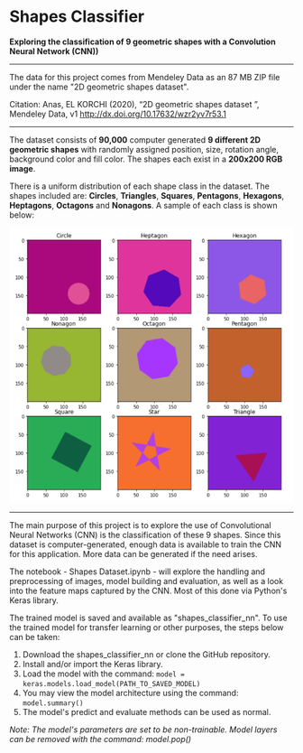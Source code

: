 # **Shapes Classifier**
**Exploring the classification of 9 geometric shapes with a Convolution Neural Network (CNN))**

---

The data for this project comes from Mendeley Data as an 87 MB ZIP file under the name "2D geometric shapes dataset".

Citation: Anas, EL KORCHI (2020), “2D geometric shapes dataset ”, Mendeley Data, v1
http://dx.doi.org/10.17632/wzr2yv7r53.1

---

The dataset consists of **90,000** computer generated **9 different 2D geometric shapes** with randomly assigned position, size, rotation angle, background color and fill color. The shapes each exist in a **200x200 RGB image**.

There is a uniform distribution of each shape class in the dataset. The shapes included are: **Circles**, **Triangles**, **Squares**, **Pentagons**, **Hexagons**, **Heptagons**, **Octagons** and **Nonagons**. A sample of each class is shown below:

![Sample of Each Shape](Sample.png)

---

The main purpose of this project is to explore the use of Convolutional Neural Networks (CNN) is the classification of these 9 shapes. Since this dataset is computer-generated, enough data is available to train the CNN for this application. More data can be generated if the need arises.

The notebook - Shapes Dataset.ipynb - will explore the handling and preprocessing of images, model building and evaluation, as well as a look into the feature maps captured by the CNN. Most of this done via Python's Keras library.

The trained model is saved and available as "shapes_classifier_nn". To use the trained model for transfer learning or other purposes, the steps below can be taken:
1. Download the shapes_classifier_nn or clone the GitHub repository.
2. Install and/or import the Keras library.
3. Load the model with the command: 
    `model = keras.models.load_model(PATH_TO_SAVED_MODEL)`
4. You may view the model architecture using the command: `model.summary()`
5. The model's predict and evaluate methods can be used as normal.

*Note: The model's parameters are set to be non-trainable. Model layers can be removed with the command: model.pop()*